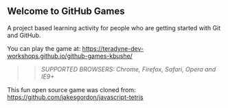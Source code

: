 ## Welcome to GitHub Games

A project based learning activity for people who are getting started with Git and GitHub.

You can play the game at:  https://teradyne-dev-workshops.github.io/github-games-kbushe/

>> _*SUPPORTED BROWSERS*: Chrome, Firefox, Safari, Opera and IE9+_

This fun open source game was cloned from: https://github.com/jakesgordon/javascript-tetris
